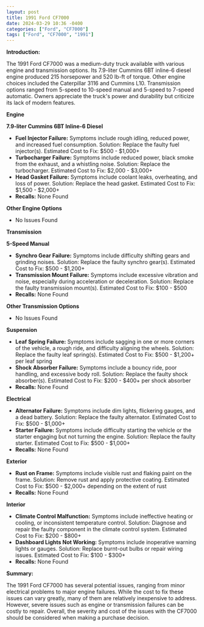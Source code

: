 ```yaml
---
layout: post
title: 1991 Ford CF7000
date: 2024-03-29 10:36 -0400
categories: ["Ford", "CF7000"]
tags: ["Ford", "CF7000", "1991"]
---
```

**Introduction:**

The 1991 Ford CF7000 was a medium-duty truck available with various engine and transmission options. Its 7.9-liter Cummins 6BT inline-6 diesel engine produced 215 horsepower and 520 lb-ft of torque. Other engine choices included the Caterpillar 3116 and Cummins L10. Transmission options ranged from 5-speed to 10-speed manual and 5-speed to 7-speed automatic. Owners appreciate the truck's power and durability but criticize its lack of modern features.

**Engine**

**7.9-liter Cummins 6BT Inline-6 Diesel**

* **Fuel Injector Failure:** Symptoms include rough idling, reduced power, and increased fuel consumption. Solution: Replace the faulty fuel injector(s). Estimated Cost to Fix: $500 - $1,000+
* **Turbocharger Failure:** Symptoms include reduced power, black smoke from the exhaust, and a whistling noise. Solution: Replace the turbocharger. Estimated Cost to Fix: $2,000 - $3,000+
* **Head Gasket Failure:** Symptoms include coolant leaks, overheating, and loss of power. Solution: Replace the head gasket. Estimated Cost to Fix: $1,500 - $2,000+
* **Recalls:** None Found

**Other Engine Options**

* No Issues Found

**Transmission**

**5-Speed Manual**

* **Synchro Gear Failure:** Symptoms include difficulty shifting gears and grinding noises. Solution: Replace the faulty synchro gear(s). Estimated Cost to Fix: $500 - $1,200+
* **Transmission Mount Failure:** Symptoms include excessive vibration and noise, especially during acceleration or deceleration. Solution: Replace the faulty transmission mount(s). Estimated Cost to Fix: $100 - $500
* **Recalls:** None Found

**Other Transmission Options**

* No Issues Found

**Suspension**

* **Leaf Spring Failure:** Symptoms include sagging in one or more corners of the vehicle, a rough ride, and difficulty aligning the wheels. Solution: Replace the faulty leaf spring(s). Estimated Cost to Fix: $500 - $1,200+ per leaf spring
* **Shock Absorber Failure:** Symptoms include a bouncy ride, poor handling, and excessive body roll. Solution: Replace the faulty shock absorber(s). Estimated Cost to Fix: $200 - $400+ per shock absorber
* **Recalls:** None Found

**Electrical**

* **Alternator Failure:** Symptoms include dim lights, flickering gauges, and a dead battery. Solution: Replace the faulty alternator. Estimated Cost to Fix: $500 - $1,000+
* **Starter Failure:** Symptoms include difficulty starting the vehicle or the starter engaging but not turning the engine. Solution: Replace the faulty starter. Estimated Cost to Fix: $500 - $1,000+
* **Recalls:** None Found

**Exterior**

* **Rust on Frame:** Symptoms include visible rust and flaking paint on the frame. Solution: Remove rust and apply protective coating. Estimated Cost to Fix: $500 - $2,000+ depending on the extent of rust
* **Recalls:** None Found

**Interior**

* **Climate Control Malfunction:** Symptoms include ineffective heating or cooling, or inconsistent temperature control. Solution: Diagnose and repair the faulty component in the climate control system. Estimated Cost to Fix: $200 - $800+
* **Dashboard Lights Not Working:** Symptoms include inoperative warning lights or gauges. Solution: Replace burnt-out bulbs or repair wiring issues. Estimated Cost to Fix: $100 - $300+
* **Recalls:** None Found

**Summary:**

The 1991 Ford CF7000 has several potential issues, ranging from minor electrical problems to major engine failures. While the cost to fix these issues can vary greatly, many of them are relatively inexpensive to address. However, severe issues such as engine or transmission failures can be costly to repair. Overall, the severity and cost of the issues with the CF7000 should be considered when making a purchase decision.
